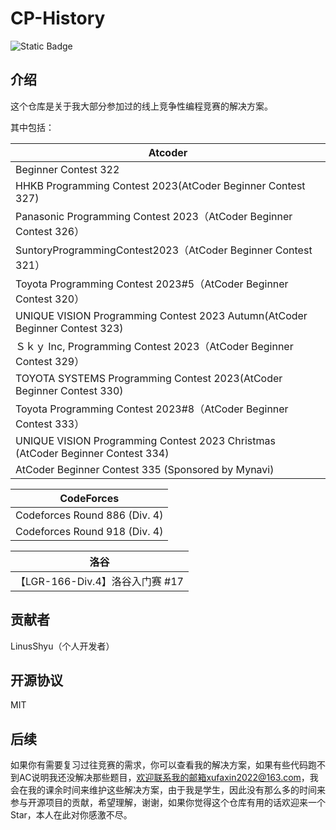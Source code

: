 # CP-History

![Static Badge](https://img.shields.io/badge/CP--History-black)

## 介绍

这个仓库是关于我大部分参加过的线上竞争性编程竞赛的解决方案。

其中包括：

|Atcoder|
|-|
|Beginner Contest 322|
|HHKB Programming Contest 2023(AtCoder Beginner Contest 327)|
|Panasonic Programming Contest 2023（AtCoder Beginner Contest 326）|
|SuntoryProgrammingContest2023（AtCoder Beginner Contest 321）|
|Toyota Programming Contest 2023#5（AtCoder Beginner Contest 320）|
|UNIQUE VISION Programming Contest 2023 Autumn(AtCoder Beginner Contest 323)|
|Ｓｋｙ Inc, Programming Contest 2023（AtCoder Beginner Contest 329）|
|TOYOTA SYSTEMS Programming Contest 2023(AtCoder Beginner Contest 330)|
|Toyota Programming Contest 2023#8（AtCoder Beginner Contest 333）|
|UNIQUE VISION Programming Contest 2023 Christmas (AtCoder Beginner Contest 334)|
|AtCoder Beginner Contest 335 (Sponsored by Mynavi)|

|CodeForces|
|-|
|Codeforces Round 886 (Div. 4)|
|Codeforces Round 918 (Div. 4)|

|洛谷|
|-|
|【LGR-166-Div.4】洛谷入门赛 #17|

## 贡献者

LinusShyu（个人开发者）

## 开源协议

MIT

## 后续

如果你有需要复习过往竞赛的需求，你可以查看我的解决方案，如果有些代码跑不到AC说明我还没解决那些题目，欢迎联系我的邮箱xufaxin2022@163.com，我会在我的课余时间来维护这些解决方案，由于我是学生，因此没有那么多的时间来参与开源项目的贡献，希望理解，谢谢，如果你觉得这个仓库有用的话欢迎来一个Star，本人在此对你感激不尽。

